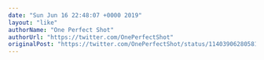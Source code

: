 ```yaml
---
date: "Sun Jun 16 22:48:07 +0000 2019"
layout: "like"
authorName: "One Perfect Shot"
authorUrl: "https://twitter.com/OnePerfectShot"
originalPost: "https://twitter.com/OnePerfectShot/status/1140390628058181633"
---
```

